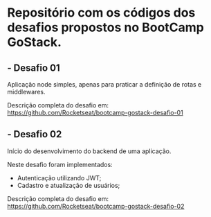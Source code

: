 Repositório com os códigos dos desafios propostos no BootCamp GoStack.
=======================================================================

## - Desafio 01


Aplicação node simples, apenas para praticar a definição de rotas e middlewares.

Descrição completa do desafio em: https://github.com/Rocketseat/bootcamp-gostack-desafio-01

## - Desafio 02

Início do desenvolvimento do backend de uma aplicação.

Neste desafio foram implementados:
- Autenticação utilizando JWT;
- Cadastro e atualização de usuários;

Descrição completa do desafio em: https://github.com/Rocketseat/bootcamp-gostack-desafio-02
